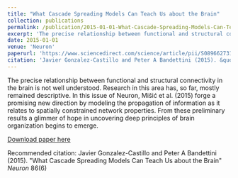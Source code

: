 ```yaml
---
title: "What Cascade Spreading Models Can Teach Us about the Brain"
collection: publications
permalink: /publication/2015-01-01-What-Cascade-Spreading-Models-Can-Teach-Us-about-the-Brain
excerpt: 'The precise relationship between functional and structural connectivity in the brain is not well understood. Research in this area has, so far, mostly remained descriptive. In this issue of Neuron, Mišić et al. (2015) forge a promising new direction by modeling the propagation of information as it relates to spatially constrained network properties. From these preliminary results a glimmer of hope in uncovering deep principles of brain organization begins to emerge.'
date: 2015-01-01
venue: 'Neuron'
paperurl: 'https://www.sciencedirect.com/science/article/pii/S089662731500519X'
citation: 'Javier Gonzalez-Castillo and Peter A Bandettini (2015). &quot;What Cascade Spreading Models Can Teach Us about the Brain&quot; <i>Neuron</i> 86(6)'
---
```

The precise relationship between functional and structural connectivity in the brain is not well understood. Research in this area has, so far, mostly remained descriptive. In this issue of Neuron, Mišić et al. (2015) forge a promising new direction by modeling the propagation of information as it relates to spatially constrained network properties. From these preliminary results a glimmer of hope in uncovering deep principles of brain organization begins to emerge.

[Download paper here](https://www.sciencedirect.com/science/article/pii/S089662731500519X)

Recommended citation: Javier Gonzalez-Castillo and Peter A Bandettini (2015). "What Cascade Spreading Models Can Teach Us about the Brain" <i>Neuron</i> 86(6)